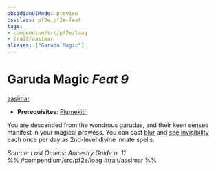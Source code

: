 ```yaml
---
obsidianUIMode: preview
cssclass: pf2e,pf2e-feat
tags:
- compendium/src/pf2e/loag
- trait/aasimar
aliases: ["Garuda Magic"]
---
```

# Garuda Magic  *Feat 9*  
[aasimar](../../rules/traits/aasimar-apg.md)  

- **Prerequisites**: [Plumekith](plumekith-loag.md)

You are descended from the wondrous garudas, and their keen senses manifest in your magical prowess. You can cast [blur](../spells/blur.md) and [see invisibility](../spells/see-invisibility.md) each once per day as 2nd-level divine innate spells.

*Source: Lost Omens: Ancestry Guide p. 11*  
%% #compendium/src/pf2e/loag #trait/aasimar %%